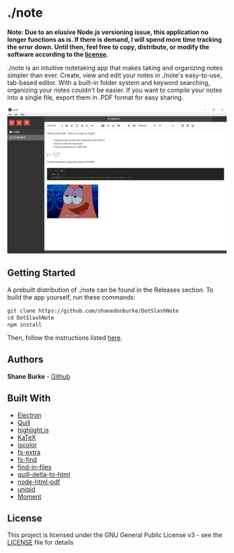 # ./note

**Note: Due to an elusive Node.js versioning issue, this application no longer functions as is. If there is demand, I will spend more time tracking the error down. Until then, feel free to copy, distribute, or modify the software according to the [license](https://github.com/shanedonburke/DotSlashNote/blob/master/LICENSE).**

./note is an intuitive notetaking app that makes taking and organizing notes simpler than ever. Create, view and edit your notes in ./note's easy-to-use, tab-based editor. With a built-in folder system and keyword searching, organizing your notes couldn't be easier. If you want to compile your notes into a single file, export them in .PDF format for easy sharing.

![alt text](https://github.com/shanedonburke/DotSlashNote/blob/master/demo.png)

## Getting Started

A prebuilt distribution of ./note can be found in the Releases section. To build the app yourself, run these commands:

```
git clone https://github.com/shanedonburke/DotSlashNote
cd DotSlashNote
npm install
```

Then, follow the instructions listed [here](https://electronjs.org/docs/tutorial/application-distribution).

## Authors

**Shane Burke** - [Github](https://github.com/shanedonburke)

## Built With

* [Electron](https://electronjs.org/)
* [Quill](https://quilljs.com/)
* [highlight.js](https://highlightjs.org/)
* [KaTeX](https://katex.org/)
* [jscolor](http://jscolor.com/)
* [fs-extra](https://github.com/jprichardson/node-fs-extra)
* [fs-find](https://github.com/tmpfs/fs-find)
* [find-in-files](https://github.com/kaesetoast/find-in-files)
* [quill-delta-to-html](https://github.com/nozer/quill-delta-to-html)
* [node-html-pdf](https://github.com/marcbachmann/node-html-pdf)
* [uniqid](https://github.com/adamhalasz/uniqid)
* [Moment](https://github.com/moment/moment)

## License

This project is licensed under the GNU General Public License v3 - see the [LICENSE](https://github.com/shanedonburke/DotSlashNote/blob/master/LICENSE) file for details


